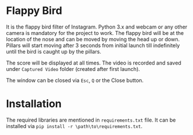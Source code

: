 # Flappy Bird
  It is the flappy bird filter of Instagram. Python 3.x and webcam or any other camera is mandatory for the project to work.
  The flappy bird will be at the location of the nose and can be moved by moving the head up or down. Pillars will start moving after
  3 seconds from initial launch till indefinitely until the bird is caught up by the pillars.
  
  The score will be displayed at all times. The video is recorded and saved under `Captured Video` folder 
  (created after first launch).

  The window can be closed via `Esc`, `Q` or the Close button.
  
# Installation
  The required libraries are mentioned in `requirements.txt` file. It can be installed via `pip install -r \path\to\requirements.txt`.
